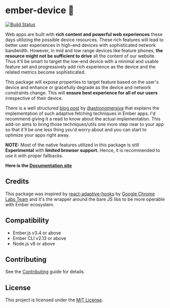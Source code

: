 ember-device 📱
==============================================================================

[![Build Status](https://travis-ci.org/gokatz/ember-device.svg?branch=master)](https://travis-ci.org/gokatz/ember-device)

Web apps are built with **rich content and powerful web experiences** these days utilizing the possible device resources. These rich features will lead to better user experiences in high-end devices with sophisticated network bandwidth. However, in mid and low range devices like feature phones, **the resource might not be sufficient to drive** all the content of our website. Thus it'll be smart to target the low-end device with a minimal and usable feature set and progressively add rich experience as the device and the related metrics become sophisticated.

This package will expose properties to target feature based on the user's device and enhance or gracefully degrade as the device and network constraints change. This will **ensure best experience for all of our users** irrespective of their device. 

There is a well structured [blog post](https://siva.dev/adaptive-fetching) by [@astronomersiva](https://github.com/astronomersiva) that explains the implementation of such adaptive fetching techniques in Ember apps. I'd recommend giving it a read to know about the actual implementation. This add-on aims to bring those techniques/utils one more step near to your app so that it'll be one less thing you'd worry about and you can start to optimize your apps right away.

**NOTE:** Most of the native features utilized in this package is still **Experimental** with **limited browser support.** Hence, it is recommended to use it with proper fallbacks.

**Here is the [Documentation site](https://ember-device.netlify.com/)**

Credits
------------------------------------------------------------------------------

This package was inspired by [react-adaptive-hooks](https://github.com/GoogleChromeLabs/react-adaptive-hooks/) by 
[Google Chrome Labs Team](https://github.com/GoogleChromeLabs) and it's the wrapper around the bare JS libs to be more operable with Ember ecosystem.


Compatibility
------------------------------------------------------------------------------

* Ember.js v3.4 or above
* Ember CLI v2.13 or above
* Node.js v8 or above


Contributing
------------------------------------------------------------------------------

See the [Contributing](CONTRIBUTING.md) guide for details.


License
------------------------------------------------------------------------------

This project is licensed under the [MIT License](LICENSE.md).

